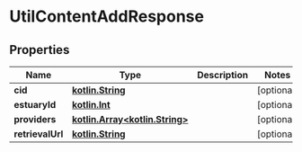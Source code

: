 # UtilContentAddResponse

## Properties
Name | Type | Description | Notes
------------ | ------------- | ------------- | -------------
**cid** | [**kotlin.String**](.md) |  |  [optional]
**estuaryId** | [**kotlin.Int**](.md) |  |  [optional]
**providers** | [**kotlin.Array&lt;kotlin.String&gt;**](.md) |  |  [optional]
**retrievalUrl** | [**kotlin.String**](.md) |  |  [optional]
